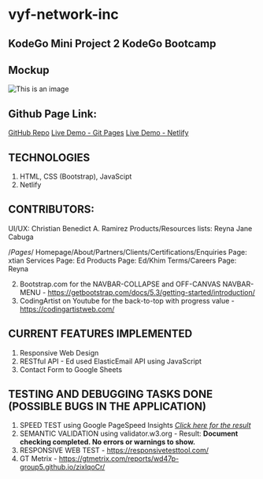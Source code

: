 # vyf-network-inc
## KodeGo Mini Project 2 KodeGo Bootcamp

## Mockup
![This is an image](https://raw.githubusercontent.com/wd47p-group5/vyf-network-inc/b8b598c00fff2ce000575ef5717971f2ccd5d193/assets/images/Desktop%20-%20Landing%20Page.png)

## Github Page Link: 
[GitHub Repo](https://github.com/wd47p-group5/vyf-network-inc)
[Live Demo - Git Pages](https://wd47p-group5.github.io/vyf-network-inc/)
[Live Demo - Netlify](https://vyf-networks.netlify.app/)
## TECHNOLOGIES

1. HTML, CSS (Bootstrap), JavaScipt
2. Netlify

## CONTRIBUTORS:

UI/UX: Christian Benedict A. Ramirez
Products/Resources lists: Reyna Jane Cabuga

/*Pages*/
Homepage/About/Partners/Clients/Certifications/Enquiries Page: xtian
Services Page: Ed
Products Page: Ed/Khim
Terms/Careers Page: Reyna

2. Bootstrap.com for the NAVBAR-COLLAPSE and OFF-CANVAS NAVBAR-MENU - https://getbootstrap.com/docs/5.3/getting-started/introduction/
3. CodingArtist on Youtube for the back-to-top with progress value - https://codingartistweb.com/

## CURRENT FEATURES IMPLEMENTED

1. Responsive Web Design
2. RESTful API - Ed used ElasticEmail API using JavaScript
3. Contact Form to Google Sheets

## TESTING AND DEBUGGING TASKS DONE (POSSIBLE BUGS IN THE APPLICATION)
1. SPEED TEST using Google PageSpeed Insights *[Click here for the result](https://pagespeed.web.dev/analysis/https-wd47p-group5-github-io-vyf-network-inc/p9v0eljr2n?form_factor=desktop)*
2. SEMANTIC VALIDATION using validator.w3.org - Result: **Document checking completed. No errors or warnings to show.**
3. RESPONSIVE WEB TEST - https://responsivetesttool.com/
4. GT Metrix - https://gtmetrix.com/reports/wd47p-group5.github.io/zixlqoCr/
